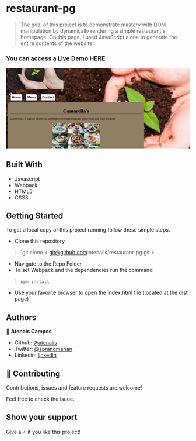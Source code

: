 # restaurant-pg

> The goal of this project is to demonstrate mastery with DOM manipulation by dynamically rendering a simple restaurant's homepage. On this page, I used JavaScript alone to generate the entire contents of the website!


### You can access a Live Demo [HERE](https://rawcdn.githack.com/atenaiis/restaurant-pg/0dd1cc52d6d372f710c03c40b6a3d5869d380500/dist/index.html)

![Screenshot](./src/images/screen.png)



## Built With

- Javascript
- Webpack
- HTML5
- CSS3


## Getting Started

To get a local copy of this project running follow these simple steps.

- Clone this repository
 > `git clone < git@github.com:atenaiis/restaurant-pg.git >
- Navigate to the Repo Folder
- To set Webpack and the dependencies run the command
> `npm install`
- Use your favorite browser to open the index.html file (located at the dist page)


## Authors

👤 **Atenais Campos**

- Github: [@atenaiis](https://github.com/atenaiis)
- Twitter: [@spranomarian](https://twitter.com/SopranoMarian)
- Linkedin: [linkedin](https://www.linkedin.com/in/mariana-atenai-campos-garcia-a30791143/)



## 🤝 Contributing

Contributions, issues and feature requests are welcome!

Feel free to check the isuue.


## Show your support

Give a ⭐️ if you like this project!